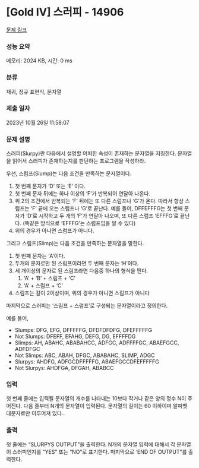 # [Gold IV] 스러피 - 14906 

[문제 링크](https://www.acmicpc.net/problem/14906) 

### 성능 요약

메모리: 2024 KB, 시간: 0 ms

### 분류

재귀, 정규 표현식, 문자열

### 제출 일자

2023년 10월 26일 11:58:07

### 문제 설명

<p>스러피(Slurpy)란 다음에서 설명할 어떠한 속성이 존재하는 문자열을 지칭한다. 문자열을 읽어서 스러피가 존재하는지를 판단하는 프로그램을 작성하라.</p>

<p>우선, 스럼프(Slump)는 다음 조건을 만족하는 문자열이다.</p>

<ol>
	<li>첫 번째 문자가 ‘D’ 또는 ‘E’ 이다.</li>
	<li>첫 번째 문자 뒤에는 하나 이상의 ‘F’가 반복되어 연달아 나온다.</li>
	<li>위 2의 조건에서 반복되는 ‘F’ 뒤에는 또 다른 스럼프나 ‘G’가 온다. 따라서 항상 스럼프는 ‘F’ 끝에 오는 스럼프나 ‘G’로 끝난다. 예를 들어, DFFEFFFG는 첫 번째 문자가 ‘D’로 시작하고 두 개의 ‘F’가 연달아 나오며, 또 다른 스럼프 ‘EFFFG’로 끝난다. (똑같은 방식으로 ‘EFFFG’는 스럼프임을 알 수 있다)</li>
	<li>위의 경우가 아니면 스럼프가 아니다.</li>
</ol>

<p>그리고 스림프(Slimp)는 다음 조건을 만족하는 문자열을 말한다.</p>

<ol>
	<li>첫 번째 문자는 ‘A’이다.</li>
	<li>두개의 문자로만 된 스림프이라면 두 번째 문자는 ‘H’이다.</li>
	<li>세 개이상의 문자로 된 스림프라면 다음중 하나의 형식을 띈다.
	<ol>
		<li>‘A’ + ‘B’ + 스림프 + ‘C’</li>
		<li>‘A’ + 스럼프 + ‘C’</li>
	</ol>
	</li>
	<li>스림프는 길이 2이상이며, 위의 경우가 아니면 스림프가 아니다</li>
</ol>

<p>마지막으로 스러피는 ‘스림프 + 스럼프’로 구성되는 문자열이라고 정의한다.</p>

<p>예를 들어,</p>

<ul>
	<li>Slumps: DFG, EFG, DFFFFFG, DFDFDFDFG, DFEFFFFFG</li>
	<li>Not Slumps: DFEFF, EFAHG, DEFG, DG, EFFFFDG</li>
	<li>Slimps: AH, ABAHC, ABABAHCC, ADFGC, ADFFFFGC, ABAEFGCC, ADFDFGC</li>
	<li>Not Slimps: ABC, ABAH, DFGC, ABABAHC, SLIMP, ADGC</li>
	<li>Slurpys: AHDFG, ADFGCDFFFFFG, ABAEFGCCDFEFFFFFG</li>
	<li>Not Slurpys: AHDFGA, DFGAH, ABABCC</li>
</ul>

### 입력 

 <p>첫 번째 줄에는 입력될 문자열의 개수를 나타내는 10보다 작거나 같은 양의 정수 N이 주어진다. 다음 줄부터 N개의 문자열이 입력된다. 문자열의 길이는 60 이하이며 알파벳 대문자로만 이루어져 있다..</p>

### 출력 

 <p>첫 줄에는 “SLURPYS OUTPUT”을 출력한다. N개의 문자열 입력에 대해서 각 문자열이 스러피인지를 “YES” 또는 “NO”로 표기한다. 마지막으로 ‘END OF OUTPUT”를 출력한다.</p>


